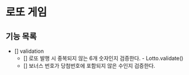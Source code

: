 # 로또 게임
 
## 기능 목록
<!--
- [] 1-45범위의 서로다른 임의의 6개의 번호를 가진 수를 생성한다. - GameManager.publishRandomLotto() 
- [] 당첨 결과를 생성한다. - LottoGame.createResult() 
  - [] 당첨 순위와 금액을 계산한다. - publishedLottos.calculateResultRank() 
  - [] 구매 금액 대비 수익률을 계산한다. - LottoResult.calculateEarningRatio() 
-->

<!--
- [] 구입금액, 당첨번호, 보너스 번호를 입력받아 로또 게임을 생성해 실행한다. - GameManager.run() 
-->

<!--
- [] 입력 - Input //o
  - [] 구입 금액을 입력받는다. -  Input.inputPrice()
  - [] 당첨 번호를 입력받는다. - Input.inputWinningLotto()
  - [] 보너스 번호를 입력받는다. - Input.inputBonusNumber()
-->

<!--
- [] 출력 - View
  - [] 입력을 요청하는 안내메시지를 출력한다. - 구입금액/당첨번호/보너스번호   
  - [] 발행한 로또 수량과 번호를 출력한다. - View.publishedLotto()  
  - [] 당첨내역을 출력한다. - View.printLottoResult()
-->

- [] validation
  - [] 로또 발행 시 중복되지 않는 6개 숫자인지 검증한다. - Lotto.validate()
  - [] 보너스 번호가 당첨번호에 포함되지 않은 수인지 검증한다.




